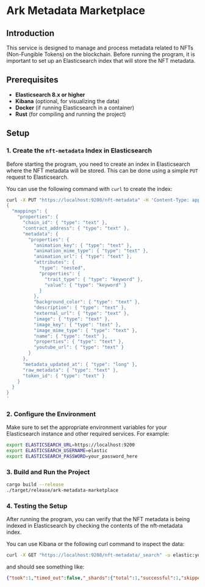 # Ark Metadata Marketplace

## Introduction

This service is designed to manage and process metadata related to NFTs (Non-Fungible Tokens) on the blockchain. Before running the program, it is important to set up an Elasticsearch index that will store the NFT metadata.

## Prerequisites

- **Elasticsearch 8.x or higher**
- **Kibana** (optional, for visualizing the data)
- **Docker** (if running Elasticsearch in a container)
- **Rust** (for compiling and running the project)

## Setup

### 1. Create the `nft-metadata` Index in Elasticsearch

Before starting the program, you need to create an index in Elasticsearch where the NFT metadata will be stored. This can be done using a simple `PUT` request to Elasticsearch.

You can use the following command with `curl` to create the index:

```bash
curl -X PUT "https://localhost:9200/nft-metadata" -H 'Content-Type: application/json' -u elastic:your_password_here -k -d'
{
  "mappings": {
    "properties": {
      "chain_id": { "type": "text" },
      "contract_address": { "type": "text" },
      "metadata": {
        "properties": {
          "animation_key": { "type": "text" },
          "animation_mime_type": { "type": "text" },
          "animation_url": { "type": "text" },
          "attributes": {
            "type": "nested",
            "properties": {
              "trait_type": { "type": "keyword" },
              "value": { "type": "keyword" }
            }
          },
          "background_color": { "type": "text" },
          "description": { "type": "text" },
          "external_url": { "type": "text" },
          "image": { "type": "text" },
          "image_key": { "type": "text" },
          "image_mime_type": { "type": "text" },
          "name": { "type": "text" },
          "properties": { "type": "text" },
          "youtube_url": { "type": "text" }
        }
      },
      "metadata_updated_at": { "type": "long" },
      "raw_metadata": { "type": "text" },
      "token_id": { "type": "text" }
    }
  }
}
'
```
### 2. Configure the Environment

Make sure to set the appropriate environment variables for your Elasticsearch instance and other required services. For example:

```bash
export ELASTICSEARCH_URL=https://localhost:9200
export ELASTICSEARCH_USERNAME=elastic
export ELASTICSEARCH_PASSWORD=your_password_here
```

### 3. Build and Run the Project
```bash
cargo build --release
./target/release/ark-metadata-marketplace
```

### 4. Testing the Setup
After running the program, you can verify that the NFT metadata is being indexed in Elasticsearch by checking the contents of the nft-metadata index.

You can use Kibana or the following curl command to inspect the data:
```bash
curl -X GET "https://localhost:9200/nft-metadata/_search" -u elastic:your_password_here -k
```

and should see something like:
```json
{"took":1,"timed_out":false,"_shards":{"total":1,"successful":1,"skipped":0,"failed":0},"hits":{"total":{"value":0,"relation":"eq"},"max_score":null,"hits":[]}}
```
